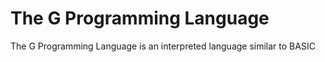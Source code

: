 # The G Programming Language

The G Programming Language is an interpreted language similar to BASIC